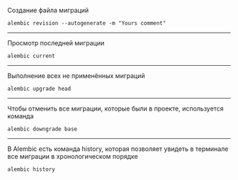 Создание файла миграций

```
alembic revision --autogenerate -m "Yours comment"
```

---

Просмотр последней миграции

```
alembic current
```
---

Выполнение всех не применённых миграций
```
alembic upgrade head
```

---

Чтобы отменить все миграции, которые были в проекте, используется команда
```
alembic downgrade base
```

---

В Alembic есть команда history, которая позволяет увидеть в терминале все миграции в хронологическом порядке

```
alembic history
```